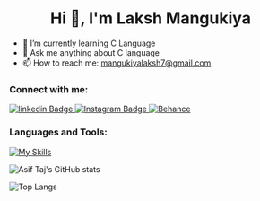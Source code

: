 
 <h1 align="center">Hi 👋, I'm Laksh Mangukiya</h1>

- 🌱 I’m currently learning C Language
- 💬 Ask me anything about C language 
- 📫 How to reach me: mangukiyalaksh7@gmail.com
  
### Connect with me:
<div id="badges">

 <a href="https://www.linkedin.com/in/laksh-mangukiya-787940313/">
    <img src="https://img.shields.io/badge/linkedin-blue?style=for-the-badge&logo=linkedin&logoColor=white" alt="linkedin Badge"/>
  </a>
  
 <a href="https://www.instagram.com/laksh_.mangukiya">
    <img src="https://img.shields.io/badge/Instagram-purple?style=for-the-badge&logo=instagram&logoColor=white" alt="Instagram Badge"/>
  </a>
   
 <a href="https://www.behance.net/lakshmangukiya">
    <img src="https://img.shields.io/badge/behance-navy?style=for-the-badge&logo=behance&logoColor=white" alt="Behance"/>
  </a>
   
</div>

### Languages and Tools:
[![My Skills](https://skillicons.dev/icons?i=c,html,git,github,photoshop,&perline=5)](https://skillicons.dev)

![Asif Taj's GitHub stats](https://github-readme-stats.vercel.app/api?username=LakshMangukiya&show_icons=true&theme=dark)

![Top Langs](https://github-readme-stats.vercel.app/api/top-langs/?username=LakshMangukiya&theme=dark)
